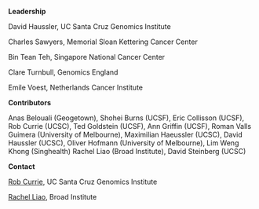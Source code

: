 **Leadership**

David Haussler, UC Santa Cruz Genomics Institute

Charles Sawyers, Memorial Sloan Kettering Cancer Center

Bin Tean Teh, Singapore National Cancer Center

Clare Turnbull, Genomics England

Emile Voest, Netherlands Cancer Institute

**Contributors**

Anas Belouali (Geogetown),
Shohei Burns (UCSF),
Eric Collisson (UCSF),
Rob Currie (UCSC),
Ted Goldstein (UCSF),
Ann Griffin (UCSF),
Roman Valls Guimera (University of Melbourne),
Maximilian Haeussler (UCSC),
David Haussler (UCSC),
Oliver Hofmann (University of Melbourne),
Lim Weng Khong (Singhealth)
Rachel Liao (Broad Institute),
David Steinberg (UCSC)

**Contact**

[Rob Currie](https://www.soe.ucsc.edu/people/rcurrie), UC Santa Cruz Genomics Institute

[Rachel Liao](https://genomicsandhealth.org/about-the-global-alliance/governance/all-bios/rachel-liao), Broad Institute
